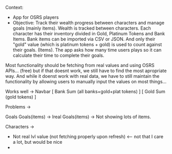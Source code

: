 Context: 
- App for OSRS players
- Objective: Track their wealth progress between characters and manage goals (mainly items). Wealth is tracked between characters. Each character has their inventory divided in Gold, Platinum Tokens and Bank Items. Bank items can be imported via CSV or JSON. And only their "gold" value (which is platinum tokens + gold) is used to count against their goals. (Items). The app asks how many time users plays so it can calculate their time to complete their goals.

Most functionality should be fetching from real values and using OSRS APIs... (free) but if that doesnt work, we still have to find the most apropriate way. And while it doenst work with real data, we have to still maintain the functionality by allowing users to manually input the values on most things...



Works well ->
Navbar [ Bank Sum (all banks+gold+plat tokens) ]
       [ Gold Sum (gold tokens) ]





Problems ->

Goals 
Goals(items) -> Ireal
Goals(items) -> Not showing lots of items.


Characters ->
- Not real lvl value (not fetching properly upon refresh) <-- not that I care a lot, but would be nice
- 





